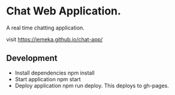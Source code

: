 # Chat Web Application.
A real time chatting application.

visit https://iemeka.github.io/chat-app/

## Development
- Install dependencies npm install
- Start application npm start
- Deploy application npm run deploy. This deploys to gh-pages.


